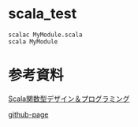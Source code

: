 # scala_test

```
scalac MyModule.scala
scala MyModule
```

# 参考資料

[Scala関数型デザイン＆プログラミング]()

[github-page](https://github.com/fpinscala/fpinscala)
